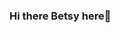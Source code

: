 ### Hi there Betsy here👋

<!--
**Sunflower95/Sunflower95** is a ✨ _special_ ✨ repository because its `README.md` (this file) appears on your GitHub profile.


- 🔭 I’m currently working on Pre-Mest 
- 🌱 I’m currently learning react JS
- 👯 I’m looking to collaborate on different projects
- 🤔 I’m looking for help with react JS 
- 💬 Ask me about any project I have worked on
- 📫 How to reach me. Kindly call me or whatsApp me on 0574844430
- 😄 Pronouns: ...
- ⚡ Fun fact: I love singing and coding.
-->
